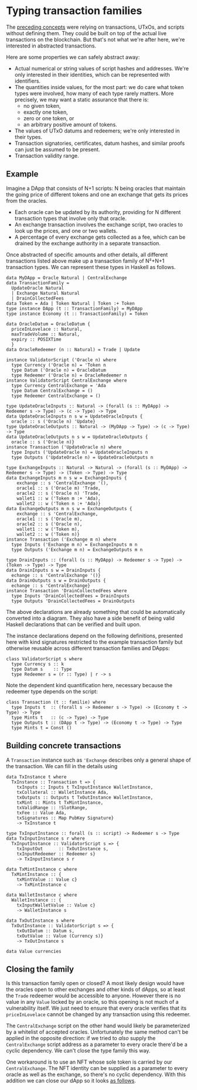 # Typing transaction families

<!--
~~~ {.haskell}
{-# LANGUAGE DataKinds, DuplicateRecordFields, GADTs, ExplicitForAll, KindSignatures, StandaloneKindSignatures,
             MultiParamTypeClasses, NoStarIsType, PolyKinds, RankNTypes, TypeFamilies, TypeOperators #-}

module Typed where

import Data.Kind (Type)
import Data.Map (Map)
import Numeric.Natural (Natural)

import Families

data POSIXTime

~~~
-->

The [preceding concepts](TransactionFamily.md) were relying on transactions,
UTxOs, and scripts without defining them. They could be built on top of the
actual live transactions on the blockchain. But that's not what we're after
here, we're interested in abstracted transactions.

Here are some properties we can safely abstract away:

* Actual numerical or string values of script hashes and addresses. We're only
  interested in their identities, which can be represented with identifiers.
* The quantities inside values, for the most part: we do care what token types
  were involved, how many of each type rarely matters. More precisely, we may
  want a static assurance that there is:
  - no given token,
  - exactly one token,
  - zero or one token, or
  - an arbitrary positive amount of tokens.
* The values of UTxO datums and redeemers; we're only interested in their types.
* Transaction signatories, certificates, datum hashes, and similar proofs can
  just be assumed to be present.
* Transaction validity range.

## Example

Imagine a DApp that consists of N+1 scripts: N being oracles that maintain
the going price of different tokens and one an exchange that gets its prices
from the oracles.

* Each oracle can be updated by its authority, providing for N different
  transaction types that involve only that oracle.
* An exchange transaction involves the exchange script, two oracles to look
  up the prices, and one or two wallets.
* A percentage of every exchange gets collected as a fee, which can be
  drained by the exchange authority in a separate transaction.

Once abstracted of specific amounts and other details, all different
transactions listed above make up a transaction family of N²+N+1 transaction
types. We can represent these types in Haskell as follows.

~~~ {.haskell}
data MyDApp = Oracle Natural | CentralExchange
data TransactionFamily =
  UpdateOracle Natural
  | Exchange Natural Natural
  | DrainCollectedFees
data Token = Ada | Token Natural | Token :+ Token
type instance DApp (t :: TransactionFamily) = MyDApp
type instance Economy (t :: TransactionFamily) = Token

data OracleDatum = OracleDatum {
  priceInLovelace :: Natural,
  maxTradeVolume :: Natural,
  expiry :: POSIXTime
  }
data OracleRedeemer (n :: Natural) = Trade | Update

instance ValidatorScript ('Oracle n) where
  type Currency ('Oracle n) = 'Token n
  type Datum ('Oracle n) = OracleDatum
  type Redeemer ('Oracle n) = OracleRedeemer n
instance ValidatorScript CentralExchange where
  type Currency CentralExchange = 'Ada
  type Datum CentralExchange = ()
  type Redeemer CentralExchange = ()

type UpdateOracleInputs :: Natural -> (forall (s :: MyDApp) -> Redeemer s -> Type) -> (c -> Type) -> Type
data UpdateOracleInputs n s w = UpdateOracleInputs {
  oracle :: s ('Oracle n) 'Update}
type UpdateOracleOutputs :: Natural -> (MyDApp -> Type) -> (c -> Type) -> Type
data UpdateOracleOutputs n s w = UpdateOracleOutputs {
  oracle :: s ('Oracle n)}
instance Transaction ('UpdateOracle n) where
  type Inputs ('UpdateOracle n) = UpdateOracleInputs n
  type Outputs ('UpdateOracle n) = UpdateOracleOutputs n

type ExchangeInputs :: Natural -> Natural -> (forall (s :: MyDApp) -> Redeemer s -> Type) -> (Token -> Type) -> Type
data ExchangeInputs m n s w = ExchangeInputs {
    exchange :: s 'CentralExchange '(),
    oracle1 :: s ('Oracle m) 'Trade,
    oracle2 :: s ('Oracle n) 'Trade,
    wallet1 :: w ('Token m :+ 'Ada),
    wallet2 :: w ('Token n :+ 'Ada)}
data ExchangeOutputs m n s w = ExchangeOutputs {
    exchange :: s 'CentralExchange,
    oracle1 :: s ('Oracle m),
    oracle2 :: s ('Oracle n),
    wallet1 :: w ('Token m),
    wallet2 :: w ('Token n)}
instance Transaction ('Exchange m n) where
  type Inputs ('Exchange m n) = ExchangeInputs m n
  type Outputs ('Exchange m n) = ExchangeOutputs m n

type DrainInputs :: (forall (s :: MyDApp) -> Redeemer s -> Type) -> (Token -> Type) -> Type
data DrainInputs s w = DrainInputs {
  echange :: s 'CentralExchange '()}
data DrainOutputs s w = DrainOutputs {
  echange :: s 'CentralExchange}
instance Transaction 'DrainCollectedFees where
  type Inputs 'DrainCollectedFees = DrainInputs
  type Outputs 'DrainCollectedFees = DrainOutputs
~~~

The above declarations are already something that could be automatically
converted into a diagram. They also have a side benefit of being valid Haskell
declarations that can be verified and built upon.

The instance declarations depend on the following definitions, presented here
with kind signatures restricted to the example transaction family but
otherwise reusable across different transaction families and DApps:

~~~ {.haskell.ignore}
class ValidatorScript s where
  type Currency s :: k
  type Datum s    :: Type
  type Redeemer s = (r :: Type) | r -> s
~~~

Note the dependent kind quantification here, necessary because the redeemer
type depends on the script:

~~~ {.haskell.ignore}
class Transaction (t :: familie) where
  type Inputs t  :: (forall s -> Redeemer s -> Type) -> (Economy t -> Type) -> Type
  type Mints t   :: (c -> Type) -> Type
  type Outputs t :: (DApp t -> Type) -> (Economy t -> Type) -> Type
  type Mints t = Const ()
~~~

## Building concrete transactions

A `Transaction` instance such as `'Exchange` describes only a general shape of
the transaction. We can fill in the details using

~~~ {.haskell}
data TxInstance t where
  TxInstance :: Transaction t => {
    txInputs :: Inputs t TxInputInstance WalletInstance,
    txCollateral :: WalletInstance Ada,
    txOutputs :: Outputs t TxOutInstance WalletInstance,
    txMint :: Mints t TxMintInstance,
    txValidRange :: !SlotRange,
    txFee :: Value Ada,
    txSignatures :: Map PubKey Signature}
    -> TxInstance t

type TxInputInstance :: forall (s :: script) -> Redeemer s -> Type
data TxInputInstance s r where
  TxInputInstance :: ValidatorScript s => {
    txInputOut      :: TxOutInstance s,
    txInputRedeemer :: Redeemer s}
    -> TxInputInstance s r

data TxMintInstance c where
  TxMintInstance :: {
    txMintValue :: Value c}
    -> TxMintInstance c

data WalletInstance c where
  WalletInstance :: {
    txInputWalletValue :: Value c}
    -> WalletInstance s

data TxOutInstance s where
  TxOutInstance :: ValidatorScript s => {
    txOutDatum :: Datum s,
    txOutValue :: Value (Currency s)}
    -> TxOutInstance s

data Value currencies
~~~

<!--
~~~ {.haskell}
data PubKey
data Signature
data SlotRange
~~~
-->

## Closing the family

Is this transaction family open or closed? A most likely design would have the
oracles open to other exchanges and other kinds of dApps, so at least the
`Trade` redeemer would be accessible to anyone. However there is no value in any
`Value` locked by an oracle, so this opening is not much of a vulnerability
itself. We just need to ensure that every oracle verifies that its
`priceInLovelace` cannot be changed by any transaction using this redeemer.

The `CentralExchange` script on the other hand would likely be parameterized
by a whitelist of accepted oracles. Unfortunately the same method can't be
applied in the opposite direction: if we tried to *also* supply the
`CentralExchange` script address as a parameter to every oracle there'd be a
cyclic dependency. We can't close the type family this way.

One workaround is to use an NFT whose sole token is carried by our
`CentralExchange`. The NFT identity can be supplied as a parameter to every
oracle as well as the exchange, so there's no cyclic dependency. With this
addition we can close our dApp so it looks [as follows](NFT.md).
